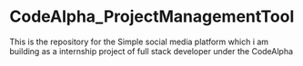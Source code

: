 # CodeAlpha_ProjectManagementTool
This is the repository for the Simple social media platform which i am building as a internship project of full stack developer under the CodeAlpha
